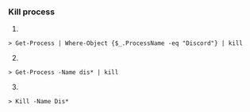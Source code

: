 ### Kill process

1.
```
> Get-Process | Where-Object {$_.ProcessName -eq "Discord"} | kill
```

2.
```
> Get-Process -Name dis* | kill
```

3.
```
> Kill -Name Dis*
```

